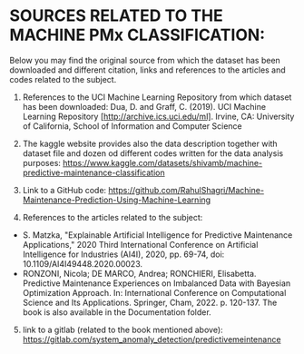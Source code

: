# SOURCES RELATED TO THE MACHINE PMx CLASSIFICATION:

Below you may find the original source from which the dataset has been downloaded and different citation, links and references to the articles and codes related to the subject.


1) References to the UCI  Machine Learning Repository from which dataset has been downloaded:
Dua, D. and Graff, C. (2019). UCI Machine Learning Repository [http://archive.ics.uci.edu/ml]. Irvine, CA: University of California, School of Information and Computer Science

2) The kaggle website provides also the data description together with dataset file and dozen od different codes written for the data analysis purposes: https://www.kaggle.com/datasets/shivamb/machine-predictive-maintenance-classification

3) Link to a GitHub code: https://github.com/RahulShagri/Machine-Maintenance-Prediction-Using-Machine-Learning

4) References to the articles related to the subject:
* S. Matzka, "Explainable Artificial Intelligence for Predictive Maintenance Applications," 2020 Third International Conference on Artificial Intelligence for Industries (AI4I), 2020, pp. 69-74, doi: 10.1109/AI4I49448.2020.00023.
* RONZONI, Nicola; DE MARCO, Andrea; RONCHIERI, Elisabetta. Predictive Maintenance Experiences on Imbalanced Data with Bayesian Optimization Approach. In: International Conference on Computational Science and Its Applications. Springer, Cham, 2022. p. 120-137.
The book is also available in the Documentation folder.
5) link to a gitlab (related to the book mentioned above): https://gitlab.com/system_anomaly_detection/predictivemeintenance